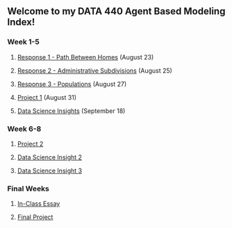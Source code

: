 ## Welcome to my DATA 440 Agent Based Modeling Index!

### Week 1-5

1) [Response 1 - Path Between Homes](https://Sarenaoberoi.github.io/AgentBasedModeling/response1) (August 23)

2) [Response 2 - Administrative Subdivisions](https://Sarenaoberoi.github.io/AgentBasedModeling/response2) (August 25)

3) [Response 3 - Populations](https://Sarenaoberoi.github.io/AgentBasedModeling/response3) (August 27)

4) [Project 1](https://Sarenaoberoi.github.io/AgentBasedModeling/project1) (August 31)

5) [Data Science Insights](https://Sarenaoberoi.github.io/AgentBasedModeling/sept18) (September 18)


### Week 6-8

1) [Project 2](https://Sarenaoberoi.github.io/AgentBasedModeling/oct1)

2) [Data Science Insight 2](https://Sarenaoberoi.github.io/AgentBasedModeling/insight2)

3) [Data Science Insight 3](https://Sarenaoberoi.github.io/AgentBasedModeling/insight3)

### Final Weeks

1) [In-Class Essay](https://Sarenaoberoi.github.io/AgentBasedModeling/inclassessay)

2) [Final Project](https://Sarenaoberoi.github.io/AgentBasedModeling/finalproject)



  

